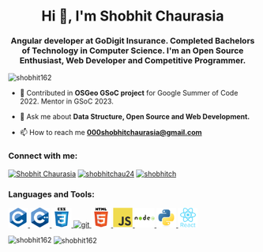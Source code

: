 <!---
- 👋 Hi, I’m Shobhit Chaurasia
- 👀 I’m interested in Open Source Contributions, Web Development and Competitive Programming
- 🌱 I’m currently learning Data Structures and Algorithms, Web development using MERN stack
- 💞️ I’m looking to collaborate on any project in which I can learn new skills
- 📫 How to reach me ...
- Mail me at - 000shobhitchaurasia@gmail.com
- Connect with me on LinkedIn - https://in.linkedin.com/in/shobhit-chaurasia-8842531b6


shobhit162/shobhit162 is a ✨ special ✨ repository because its `README.md` (this file) appears on your GitHub profile.
You can click the Preview link to take a look at your changes.
--->


<h1 align="center">Hi 👋, I'm Shobhit Chaurasia</h1>
<h3 align="center">Angular developer at GoDigit Insurance. Completed Bachelors of Technology in Computer Science. I'm an Open Source Enthusiast, Web Developer and Competitive Programmer.</h3>

<p align="left"> <img src="https://komarev.com/ghpvc/?username=shobhit162&label=Profile%20views&color=0e75b6&style=flat" alt="shobhit162" /> </p>

- 🌱 Contributed in  **OSGeo GSoC project** for Google Summer of Code 2022. Mentor in GSoC 2023.

- 💬 Ask me about **Data Structure, Open Source and Web Development.**

- 📫 How to reach me **000shobhitchaurasia@gmail.com**

<h3 align="left">Connect with me:</h3>
<p align="left">
<a href="https://in.linkedin.com/in/shobhit-chaurasia-8842531b6" target="blank"><img align="center" src="https://raw.githubusercontent.com/rahuldkjain/github-profile-readme-generator/master/src/images/icons/Social/linked-in-alt.svg" alt="Shobhit Chaurasia" height="30" width="40" /></a>
<a href="https://www.codechef.com/users/shobhitchau24" target="blank"><img align="center" src="https://cdn.jsdelivr.net/npm/simple-icons@3.1.0/icons/codechef.svg" alt="shobhitchau24" height="30" width="40" /></a>
<a href="https://www.leetcode.com/shobhitch" target="blank"><img align="center" src="https://raw.githubusercontent.com/rahuldkjain/github-profile-readme-generator/master/src/images/icons/Social/leet-code.svg" alt="shobhitch" height="30" width="40" /></a>
</p>

<h3 align="left">Languages and Tools:</h3>
<p align="left"> <a href="https://www.cprogramming.com/" target="_blank" rel="noreferrer"> <img src="https://raw.githubusercontent.com/devicons/devicon/master/icons/c/c-original.svg" alt="c" width="40" height="40"/> </a> <a href="https://www.w3schools.com/cpp/" target="_blank" rel="noreferrer"> <img src="https://raw.githubusercontent.com/devicons/devicon/master/icons/cplusplus/cplusplus-original.svg" alt="cplusplus" width="40" height="40"/> </a> <a href="https://www.w3schools.com/css/" target="_blank" rel="noreferrer"> <img src="https://raw.githubusercontent.com/devicons/devicon/master/icons/css3/css3-original-wordmark.svg" alt="css3" width="40" height="40"/> </a> <a href="https://git-scm.com/" target="_blank" rel="noreferrer"> <img src="https://www.vectorlogo.zone/logos/git-scm/git-scm-icon.svg" alt="git" width="40" height="40"/> </a> <a href="https://www.w3.org/html/" target="_blank" rel="noreferrer"> <img src="https://raw.githubusercontent.com/devicons/devicon/master/icons/html5/html5-original-wordmark.svg" alt="html5" width="40" height="40"/> </a> <a href="https://developer.mozilla.org/en-US/docs/Web/JavaScript" target="_blank" rel="noreferrer"> <img src="https://raw.githubusercontent.com/devicons/devicon/master/icons/javascript/javascript-original.svg" alt="javascript" width="40" height="40"/> </a> <a href="https://nodejs.org" target="_blank" rel="noreferrer"> <img src="https://raw.githubusercontent.com/devicons/devicon/master/icons/nodejs/nodejs-original-wordmark.svg" alt="nodejs" width="40" height="40"/> </a> <a href="https://www.python.org" target="_blank" rel="noreferrer"> <img src="https://raw.githubusercontent.com/devicons/devicon/master/icons/python/python-original.svg" alt="python" width="40" height="40"/> </a> <a href="https://reactjs.org/" target="_blank" rel="noreferrer"> <img src="https://raw.githubusercontent.com/devicons/devicon/master/icons/react/react-original-wordmark.svg" alt="react" width="40" height="40"/> </a> </p>

<p><img align="left" src="https://github-readme-stats.vercel.app/api/top-langs?username=shobhit162&show_icons=true&locale=en&layout=compact" alt="shobhit162" /></p>

<p>&nbsp;<img align="center" src="https://github-readme-stats.vercel.app/api?username=shobhit162&show_icons=true&locale=en" alt="shobhit162" /></p>
